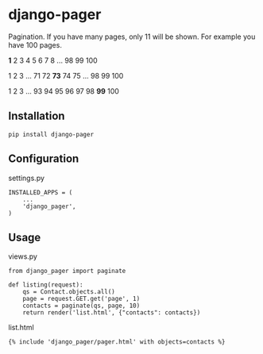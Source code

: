 # django-pager

Pagination. If you have many pages, only 11 will be shown. 
For example you have 100 pages. 

**1** 2 3 4 5 6 7 8 ... 98 99 100

1 2 3 ... 71 72 **73** 74 75 ... 98 99 100

1 2 3 ... 93 94 95 96 97 98 **99** 100

## Installation
    
    pip install django-pager

## Configuration

settings.py

    INSTALLED_APPS = (
        ...
        'django_pager',
    )



## Usage 

views.py

    from django_pager import paginate

    def listing(request):
        qs = Contact.objects.all()
        page = request.GET.get('page', 1)
        contacts = paginate(qs, page, 10)
        return render('list.html', {"contacts": contacts})


list.html
    
    {% include 'django_pager/pager.html' with objects=contacts %}





